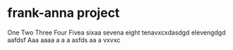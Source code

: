 # frank-anna project
One
Two
Three
Four
Fivea
sixaa
sevena
eight
tenavxcxdasdgd
elevengdgd
aafdsf
Aaa
aaaa
a
a
a
asfds
aa
a
vxvxc
